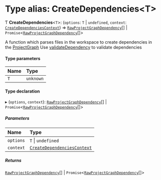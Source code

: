 # Type alias: CreateDependencies\<T\>

Ƭ **CreateDependencies**\<`T`\>: (`options`: `T` \| `undefined`, `context`: [`CreateDependenciesContext`](../../devkit/documents/CreateDependenciesContext)) => [`RawProjectGraphDependency`](../../devkit/documents/RawProjectGraphDependency)[] \| `Promise`\<[`RawProjectGraphDependency`](../../devkit/documents/RawProjectGraphDependency)[]\>

A function which parses files in the workspace to create dependencies in the [ProjectGraph](../../devkit/documents/ProjectGraph)
Use [validateDependency](../../devkit/documents/validateDependency) to validate dependencies

#### Type parameters

| Name | Type      |
| :--- | :-------- |
| `T`  | `unknown` |

#### Type declaration

▸ (`options`, `context`): [`RawProjectGraphDependency`](../../devkit/documents/RawProjectGraphDependency)[] \| `Promise`\<[`RawProjectGraphDependency`](../../devkit/documents/RawProjectGraphDependency)[]\>

##### Parameters

| Name      | Type                                                                            |
| :-------- | :------------------------------------------------------------------------------ |
| `options` | `T` \| `undefined`                                                              |
| `context` | [`CreateDependenciesContext`](../../devkit/documents/CreateDependenciesContext) |

##### Returns

[`RawProjectGraphDependency`](../../devkit/documents/RawProjectGraphDependency)[] \| `Promise`\<[`RawProjectGraphDependency`](../../devkit/documents/RawProjectGraphDependency)[]\>
